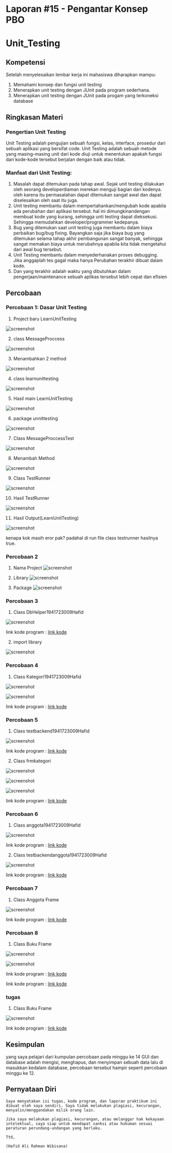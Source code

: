 # Laporan #15 - Pengantar Konsep PBO

# Unit_Testing

## Kompetensi

Setelah menyelesaikan lembar kerja ini mahasiswa diharapkan mampu:
1. Memahami konsep dan fungsi unit testing
2. Menerapkan unit testing dengan JUnit pada program sederhana.
3. Menerapkan unit testing dengan JUnit pada progam yang terkoneksi database  

## Ringkasan Materi

### Pengertian Unit Testing

Unit Testing adalah pengujian sebuah fungsi, kelas, interface, prosedur dari sebuah aplikasi yang bersifat code. Unit Testing adalah sebuah metode yang masing-masing unit dari kode diuji untuk menentukan apakah fungsi dari kode-kode tersebut berjalan dengan baik atau tidak.

### Manfaat dari Unit Testing:

1. Masalah dapat ditemukan pada tahap awal. Sejak unit testing dilakukan oleh seorang developerdiaman merekan menguji bagian dari kodenya. oleh karena itu permasalahan dapat ditemukan sangat awal dan dapat diselesaikan oleh saat itu juga.
2. Unit testing membantu dalam mempertahankan/mengubah kode apabila ada perubahan dari aplikasi tersebut. hal ini dimungkinandengan membuat kode yang kurang, sehingga unti testing dapat dieksekusi. Sehingga memudahkan developer/programmer kedepanya.
3. Bug yang ditemukan saat unit testing juga membantu dalam biaya perbaikan bug/bug fixing. Bayangkan saja jika biaya bug yang ditemukan selama tahap akhir pembangunan sangat banyak, sehingga sangat memakan biaya untuk merubahnya apabila kita tidak mengetahui dari awal bug tersebut.
4. Unit Testing membantu dalam menyederhanakan proses debugging. Jika anggaplah tes gagal maka hanya Perubahan terakhir dibuat dalam kode.
5. Dan yang terakhir adalah waktu yang dibutuhkan dalam pengerjaan/maintenance sebuah aplikas tersebut lebih cepat dan efisien

## Percobaan

### Percobaan 1: Dasar Unit Testing

1. Project baru LearnUnitTesting

![screenshot](img/projectlut.JPG)

2. class MessageProccess

![screenshot](img/mp.jpg)

3. Menambahkan 2 method

![screenshot](img/2method.JPG)

4. class learnunittesting

![screenshot](img/mainlut.jpg)

5. Hasil main LearnUnitTesting

![screenshot](img/mainlut.jpg)

6. package unnittesting

![screenshot](img/unittesting.JPG)

7. Class MessageProccessTest

![screenshot](img/mpt.jpg)

8. Menambah Method

![screenshot](img/testshow.JPG)

9. Class TestRunner

![screenshot](img/testrun.jpg)

10. Hasil TestRunner

![screenshot](img/true.jpg)

11. Hasil Output(LearnUnitTesting)

![screenshot](img/error.jpg)

kenapa kok masih eror pak? padahal di run file class testrunner hasilnya true.

### Percobaan 2 

1. Nama Project 
![screenshot](img/namaproject.JPG)

2. Library 
![screenshot](img/library.JPG)

3. Package
![screenshot](img/package.JPG)

### Percobaan 3

1. Class DbHelper1941723009Hafid

![screenshot](img/dbhelper.jpg)

link kode program : [link kode](../../src/14_GUI_dan_Database/DBHelper1941723009Hafid.java)

2. import library

![screenshot](img/import.JPG)

### Percobaan 4

1. Class Kategori1941723009Hafid

![screenshot](img/kategori.JPG)

![screenshot](img/kategoriclass.jpg)

link kode program : [link kode](../../src/14_GUI_dan_Database/Kategori1941723009Hafid.java)

### Percobaan 5

1. Class testbackend1941723009Hafid

![screenshot](img/testbackend.jpg)

link kode program : [link kode](../../src/14_GUI_dan_Database/TestBackend1941723009Hafid.java)

2. Class frmkategori

![screenshot](img/simpan.jpg)

![screenshot](img/hapus.jpg)

![screenshot](img/cari.jpg)

link kode program : [link kode](../../src/14_GUI_dan_Database/frmkategori.java)

### Percobaan 6

1. Class anggota1941723009Hafid

![screenshot](img/anggota.jpg)

link kode program : [link kode](../../src/14_GUI_dan_Database/Anggota1941723009Hafid.java)

2. Class testbackendanggota1941723009Hafid

![screenshot](img/testbackendanggota.jpg)

link kode program : [link kode](../../src/14_GUI_dan_Database/TestBackendAnggota1941723009Hafid.java)

### Percobaan 7

1. Class Anggota Frame

![screenshot](img/anggotaframe.jpg)

link kode program : [link kode](../../src/14_GUI_dan_Database/frmanggota.java)

### Percobaan 8
1. Class Buku Frame

![screenshot](img/frmbuku.jpg)

![screenshot](img/testbackendbuku.jpg)

link kode program : [link kode](../../src/14_GUI_dan_Database/frmbuku.java)

link kode program : [link kode](../../src/14_GUI_dan_Database/TestBackendBuku1941723009Hafid.java)

### tugas

1. Class Buku Frame

![screenshot](img/frmpeminjaman.jpg)

link kode program : [link kode](../../src/14_GUI_dan_Database/frmpeminjaman.java)

## Kesimpulan

yang saya pelajari dari kumpulan percobaan pada minggu ke 14 GUI dan database adalah mengisi, menghapus, dan menyimpan sebuah data lalu di masukkan kedalam database, percobaan tersebut hampir seperti percobaan minggu ke 12. 

## Pernyataan Diri

	Saya menyatakan isi tugas, kode program, dan laporan praktikum ini dibuat oleh saya sendiri. Saya tidak melakukan plagiasi, kecurangan, menyalin/menggandakan milik orang lain.

	Jika saya melakukan plagiasi, kecurangan, atau melanggar hak kekayaan intelektual, saya siap untuk mendapat sanksi atau hukuman sesuai peraturan perundang-undangan yang berlaku.

	Ttd,

	(Hafid Ali Rahman Wibisana)